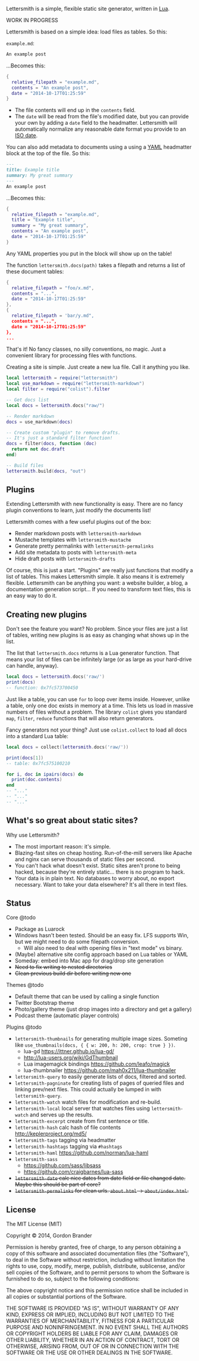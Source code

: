 Lettersmith is a simple, flexible static site generator, written in [Lua](http://lua.org).

WORK IN PROGRESS

Lettersmith is based on a simple idea: load files as tables. So this:

`example.md`:

```markdown
An example post
```

...Becomes this:

```lua
{
  relative_filepath = "example.md",
  contents = "An example post",
  date = "2014-10-17T01:25:59"
}
```

- The file contents will end up in the `contents` field.
- The `date` will be read from the file's modified date, but you can provide your own by adding a `date` field to the headmatter. Lettersmith will automatically normalize any reasonable date format you provide to an [ISO date](https://en.wikipedia.org/wiki/ISO_8601).

You can also add metadata to documents using a using a [YAML](yaml.org) headmatter block at the top of the file. So this:

```markdown
---
title: Example title
summary: My great summary
---
An example post
```

...Becomes this:

```lua
{
  relative_filepath = "example.md",
  title = "Example title",
  summary = "My great summary",
  contents = "An example post",
  date = "2014-10-17T01:25:59"
}
```

Any YAML properties you put in the block will show up on the table!

The function `lettersmith.docs(path)` takes a filepath and returns a list of these document tables:

```lua
{
  relative_filepath = "foo/x.md",
  contents = "...",
  date = "2014-10-17T01:25:59"
},
{
  relative_filepath = 'bar/y.md",
  contents = "...",
  date = "2014-10-17T01:25:59"
},
...
```

That's it! No fancy classes, no silly conventions, no magic. Just a convenient library for processing files with functions.

Creating a site is simple. Just create a new lua file. Call it anything you like.

```lua
local lettersmith = require("lettersmith")
local use_markdown = require("lettersmith-markdown")
local filter = require("colist").filter

-- Get docs list
local docs = lettersmith.docs("raw/")

-- Render markdown
docs = use_markdown(docs)

-- Create custom "plugin" to remove drafts.
-- It's just a standard filter function!
docs = filter(docs, function (doc)
  return not doc.draft
end)

-- Build files
lettersmith.build(docs, "out")
```


Plugins
-------

Extending Lettersmith with new functionality is easy. There are no fancy plugin conventions to learn, just modify the documents list!

Lettersmith comes with a few useful plugins out of the box:

* Render markdown posts with `lettersmith-markdown`
* Mustache templates with `lettersmith-mustache`
* Generate pretty permalinks with `lettersmith-permalinks`
* Add site metadata to posts with `lettersmith-meta`
* Hide draft posts with `lettersmith-drafts`

Of course, this is just a start. "Plugins" are really just functions that modify a list of tables. This makes Lettersmith simple. It also means it is extremely flexible. Lettersmith can be anything you want: a website builder, a blog, a documentation generation script... If you need to transform text files, this is an easy way to do it.


Creating new plugins
--------------------

Don't see the feature you want? No problem. Since your files are just a list of tables, writing new plugins is as easy as changing what shows up in the list.

The list that `lettersmith.docs` returns is a Lua generator function. That means your list of files can be infinitely large (or as large as your hard-drive can handle, anyway).

```lua
local docs = lettersmith.docs('raw/')
print(docs)
-- function: 0x7fc573700450
```

Just like a table, you can use `for` to loop over items inside. However, unlike a table, only one doc exists in memory at a time. This lets us load in massive numbers of files without a problem. The library `colist` gives you standard `map`, `filter`, `reduce` functions that will also return generators.

Fancy generators not your thing? Just use `colist.collect` to load all docs into a standard Lua table:

```lua
local docs = collect(lettersmith.docs('raw/'))

print(docs[1])
-- table: 0x7fc575100210

for i, doc in ipairs(docs) do
  print(doc.contents)
end
-- "..."
-- "..."
-- "..."
```


What's so great about static sites?
-----------------------------------

Why use Lettersmith?

- The most important reason: it's simple.
- Blazing-fast sites on cheap hosting. Run-of-the-mill servers like Apache and nginx can serve thousands of static files per second.
- You can't hack what doesn't exist. Static sites aren't prone to being hacked, because they're entirely static... there is no program to hack.
- Your data is in plain text. No databases to worry about, no export necessary. Want to take your data elsewhere? It's all there in text files.


Status
------

Core @todo

* Package as Luarock
* Windows hasn't been tested. Should be an easy fix. LFS supports Win, but we might need to do some filepath conversion.
  - Will also need to deal with opening files in "text mode" vs binary.
* (Maybe) alternative site config approach based on Lua tables or YAML
* Someday: embed into Mac app for drag/drop site generation
* <strike>Need to fix writing to nested directories</strike>
* <strike>Clean previous build dir before writing new one </strike>

Themes @todo

* Default theme that can be used by calling a single function
* Twitter Bootstrap theme
* Photo/gallery theme (just drop images into a directory and get a gallery)
* Podcast theme (automatic player controls)

Plugins @todo

* `lettersmith-thumbnails` for generating multiple image sizes. Someting like `use_thumbnails(docs, { { w: 200, h: 200, crop: true } })`.
  * lua-gd https://ittner.github.io/lua-gd/
  * http://lua-users.org/wiki/GdThumbnail
  * Lua imagemagick bindings https://github.com/leafo/magick
  * lua-thumbnailer https://github.com/mah0x211/lua-thumbnailer 
* `lettersmith-query` to easily generate lists of docs, filtered and sorted.
* `lettersmith-pagninate` for creating lists of pages of queried files and linking prev/next files. This could actually be lumped in with `lettersmith-query`.
* `lettersmith-watch` watch files for modification and re-build.
* `lettersmith-local` local server that watches files using `lettersmith-watch` and serves up the results.
* `lettersmith-excerpt` create from first sentence or title.
* `lettersmith-hash` calc hash of file contents http://keplerproject.org/md5/
* `lettersmith-tags` tagging via headmatter
* `lettersmith-hashtags` tagging via `#hashtags`
* `lettersmith-haml` https://github.com/norman/lua-haml
* `lettersmith-sass`
  * https://github.com/sass/libsass
  * https://github.com/craigbarnes/lua-sass
* <strike>`lettersmith-date` calc nice dates from date field or file changed date. Maybe this should be part of core?</strike>
* <strike>`lettersmith-permalinks` for clean urls. `about.html` -> `about/index.html`.</strike>


License
-------

The MIT License (MIT)

Copyright &copy; 2014, Gordon Brander

Permission is hereby granted, free of charge, to any person obtaining a copy of this software and associated documentation files (the "Software"), to deal in the Software without restriction, including without limitation the rights to use, copy, modify, merge, publish, distribute, sublicense, and/or sell copies of the Software, and to permit persons to whom the Software is furnished to do so, subject to the following conditions:

The above copyright notice and this permission notice shall be included in all copies or substantial portions of the Software.

THE SOFTWARE IS PROVIDED "AS IS", WITHOUT WARRANTY OF ANY KIND, EXPRESS OR IMPLIED, INCLUDING BUT NOT LIMITED TO THE WARRANTIES OF MERCHANTABILITY, FITNESS FOR A PARTICULAR PURPOSE AND NONINFRINGEMENT. IN NO EVENT SHALL THE AUTHORS OR COPYRIGHT HOLDERS BE LIABLE FOR ANY CLAIM, DAMAGES OR OTHER LIABILITY, WHETHER IN AN ACTION OF CONTRACT, TORT OR OTHERWISE, ARISING FROM, OUT OF OR IN CONNECTION WITH THE SOFTWARE OR THE USE OR OTHER DEALINGS IN THE SOFTWARE.
